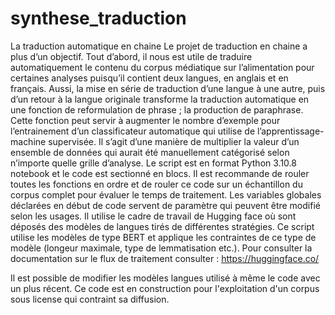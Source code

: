 # synthese_traduction
La traduction automatique en chaine
Le projet de traduction en chaine a plus d’un objectif. Tout d’abord, il nous est utile de traduire automatiquement le contenu du corpus médiatique sur l’alimentation pour certaines analyses puisqu’il contient deux langues, en anglais et en français. Aussi, la mise en série de traduction d’une langue à une autre, puis d’un retour à la langue originale transforme la traduction automatique en une fonction de reformulation de phrase ; la production de paraphrase. Cette fonction peut servir à augmenter le nombre d’exemple pour l’entrainement d’un classificateur automatique qui utilise de l’apprentissage-machine supervisée. Il s’agit d’une manière de multiplier la valeur d’un ensemble de données qui aurait été manuellement catégorisé selon n’importe quelle grille d’analyse.
Le script est en format Python 3.10.8 notebook et le code est sectionné en blocs.
Il est recommande de rouler toutes les fonctions en ordre et de rouler ce code sur un échantillon du corpus complet pour évaluer le temps de traitement.
Les variables globales déclarées en début de code servent de paramètre qui peuvent être modifié selon les usages.
Il utilise le cadre de travail de Hugging face où sont déposés des modèles de langues tirés de différentes stratégies. 
Ce script utilise les modèles de type BERT et applique les contraintes de ce type de modèle (longeur maximale, type de lemmatisation etc.).
Pour consulter la documentation sur le flux de traitement consulter : https://huggingface.co/

Il est possible de modifier les modèles langues utilisé à même le code avec un plus récent.
Ce code est en construction pour l'exploitation d'un corpus sous license qui contraint sa diffusion.
